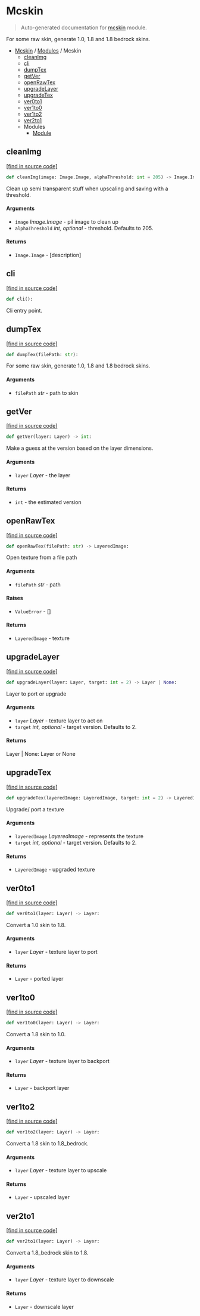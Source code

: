 # Mcskin

> Auto-generated documentation for [mcskin](../../../mcskin/__init__.py) module.

For some raw skin, generate 1.0, 1.8 and 1.8 bedrock skins.

- [Mcskin](../README.md#mcskin-index) / [Modules](../MODULES.md#mcskin-modules) / Mcskin
    - [cleanImg](#cleanimg)
    - [cli](#cli)
    - [dumpTex](#dumptex)
    - [getVer](#getver)
    - [openRawTex](#openrawtex)
    - [upgradeLayer](#upgradelayer)
    - [upgradeTex](#upgradetex)
    - [ver0to1](#ver0to1)
    - [ver1to0](#ver1to0)
    - [ver1to2](#ver1to2)
    - [ver2to1](#ver2to1)
    - Modules
        - [Module](module.md#module)

## cleanImg

[[find in source code]](../../../mcskin/__init__.py#L16)

```python
def cleanImg(image: Image.Image, alphaThreshold: int = 205) -> Image.Image:
```

Clean up semi transparent stuff when upscaling and saving with a threshold.

#### Arguments

- `image` *Image.Image* - pil image to clean up
- `alphaThreshold` *int, optional* - threshold. Defaults to 205.

#### Returns

- `Image.Image` - [description]

## cli

[[find in source code]](../../../mcskin/__init__.py#L266)

```python
def cli():
```

Cli entry point.

## dumpTex

[[find in source code]](../../../mcskin/__init__.py#L240)

```python
def dumpTex(filePath: str):
```

For some raw skin, generate 1.0, 1.8 and 1.8 bedrock skins.

#### Arguments

- `filePath` *str* - path to skin

## getVer

[[find in source code]](../../../mcskin/__init__.py#L179)

```python
def getVer(layer: Layer) -> int:
```

Make a guess at the version based on the layer dimensions.

#### Arguments

- `layer` *Layer* - the layer

#### Returns

- `int` - the estimated version

## openRawTex

[[find in source code]](../../../mcskin/__init__.py#L214)

```python
def openRawTex(filePath: str) -> LayeredImage:
```

Open texture from a file path

#### Arguments

- `filePath` *str* - path

#### Raises

- `ValueError` - []

#### Returns

- `LayeredImage` - texture

## upgradeLayer

[[find in source code]](../../../mcskin/__init__.py#L146)

```python
def upgradeLayer(layer: Layer, target: int = 2) -> Layer | None:
```

Layer to port or upgrade

#### Arguments

- `layer` *Layer* - texture layer to act on
- `target` *int, optional* - target version. Defaults to 2.

#### Returns

Layer | None: Layer or None

## upgradeTex

[[find in source code]](../../../mcskin/__init__.py#L195)

```python
def upgradeTex(layeredImage: LayeredImage, target: int = 2) -> LayeredImage:
```

Upgrade/ port a texture

#### Arguments

- `layeredImage` *LayeredImage* - represents the texture
- `target` *int, optional* - target version. Defaults to 2.

#### Returns

- `LayeredImage` - upgraded texture

## ver0to1

[[find in source code]](../../../mcskin/__init__.py#L72)

```python
def ver0to1(layer: Layer) -> Layer:
```

Convert a 1.0 skin to 1.8.

#### Arguments

- `layer` *Layer* - texture layer to port

#### Returns

- `Layer` - ported layer

## ver1to0

[[find in source code]](../../../mcskin/__init__.py#L99)

```python
def ver1to0(layer: Layer) -> Layer:
```

Convert a 1.8 skin to 1.0.

#### Arguments

- `layer` *Layer* - texture layer to backport

#### Returns

- `Layer` - backport layer

## ver1to2

[[find in source code]](../../../mcskin/__init__.py#L36)

```python
def ver1to2(layer: Layer) -> Layer:
```

Convert a 1.8 skin to 1.8_bedrock.

#### Arguments

- `layer` *Layer* - texture layer to upscale

#### Returns

- `Layer` - upscaled layer

## ver2to1

[[find in source code]](../../../mcskin/__init__.py#L124)

```python
def ver2to1(layer: Layer) -> Layer:
```

Convert a 1.8_bedrock skin to 1.8.

#### Arguments

- `layer` *Layer* - texture layer to downscale

#### Returns

- `Layer` - downscale layer
